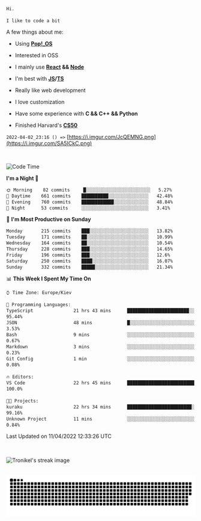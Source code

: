 ```
Hi.

I like to code a bit
```

A few things about me:

-   Using **[Pop!\_OS](https://pop.system76.com/)**

-   Interested in OSS

-   I mainly use **[React](https://reactjs.org/) && [Node](https://nodejs.org/en/)**

-   I'm best with **[JS](https://www.javascript.com/)/[TS](https://www.typescriptlang.org/)**

-   Really like web development

-   I love customization

-   Have some experience with **C && C++ && Python**

-   Finished Harvard's **[CS50](https://cs50.harvard.edu)**

`2022-04-02_23:16 () =>` [https://i.imgur.com/JcQEMNG.png](https://i.imgur.com/SA5ICkC.png)

<br>

<!--START_SECTION:waka-->
![Code Time](http://img.shields.io/badge/Code%20Time-512%20hrs%2015%20mins-blue)

**I'm a Night 🦉** 

```text
🌞 Morning    82 commits     █░░░░░░░░░░░░░░░░░░░░░░░░   5.27% 
🌆 Daytime    661 commits    ██████████░░░░░░░░░░░░░░░   42.48% 
🌃 Evening    760 commits    ████████████░░░░░░░░░░░░░   48.84% 
🌙 Night      53 commits     ░░░░░░░░░░░░░░░░░░░░░░░░░   3.41%

```
📅 **I'm Most Productive on Sunday** 

```text
Monday       215 commits    ███░░░░░░░░░░░░░░░░░░░░░░   13.82% 
Tuesday      171 commits    ██░░░░░░░░░░░░░░░░░░░░░░░   10.99% 
Wednesday    164 commits    ██░░░░░░░░░░░░░░░░░░░░░░░   10.54% 
Thursday     228 commits    ███░░░░░░░░░░░░░░░░░░░░░░   14.65% 
Friday       196 commits    ███░░░░░░░░░░░░░░░░░░░░░░   12.6% 
Saturday     250 commits    ████░░░░░░░░░░░░░░░░░░░░░   16.07% 
Sunday       332 commits    █████░░░░░░░░░░░░░░░░░░░░   21.34%

```


📊 **This Week I Spent My Time On** 

```text
⌚︎ Time Zone: Europe/Kiev

💬 Programming Languages: 
TypeScript               21 hrs 43 mins      ███████████████████████░░   95.44% 
JSON                     48 mins             █░░░░░░░░░░░░░░░░░░░░░░░░   3.53% 
Bash                     9 mins              ░░░░░░░░░░░░░░░░░░░░░░░░░   0.67% 
Markdown                 3 mins              ░░░░░░░░░░░░░░░░░░░░░░░░░   0.23% 
Git Config               1 min               ░░░░░░░░░░░░░░░░░░░░░░░░░   0.08%

🔥 Editors: 
VS Code                  22 hrs 45 mins      █████████████████████████   100.0%

🐱‍💻 Projects: 
kuraku                   22 hrs 34 mins      ████████████████████████░   99.16% 
Unknown Project          11 mins             ░░░░░░░░░░░░░░░░░░░░░░░░░   0.84%

```


 Last Updated on 11/04/2022 12:33:26 UTC
<!--END_SECTION:waka-->

<br>

<p><img align="center" src="https://github-readme-streak-stats.herokuapp.com/?user=Tronikelis&theme=dark" alt="Tronikel's streak image" /></p>

<br>

<img title="" src="https://raw.githubusercontent.com/Tronikelis/Tronikelis/output/github-contribution-grid-snake.svg" alt="very cool snake thingey" data-align="left">
